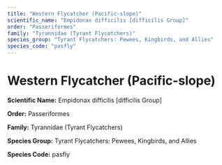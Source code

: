 ```yaml
---
title: "Western Flycatcher (Pacific-slope)"
scientific_name: "Empidonax difficilis [difficilis Group]"
order: "Passeriformes"
family: "Tyrannidae (Tyrant Flycatchers)"
species_group: "Tyrant Flycatchers: Pewees, Kingbirds, and Allies"
species_code: "pasfly"
---
```


# Western Flycatcher (Pacific-slope)

**Scientific Name:** Empidonax difficilis [difficilis Group]

**Order:** Passeriformes

**Family:** Tyrannidae (Tyrant Flycatchers)

**Species Group:** Tyrant Flycatchers: Pewees, Kingbirds, and Allies

**Species Code:** pasfly
